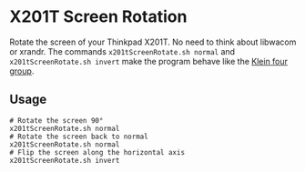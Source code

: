 # X201T Screen Rotation

Rotate the screen of your Thinkpad X201T. No need to think about
libwacom or xrandr. The commands `x201tScreenRotate.sh normal`
and `x201tScreenRotate.sh invert` make the program behave like the
[Klein four group](https://en.wikipedia.org/wiki/Klein_four-group).

## Usage

    # Rotate the screen 90°
    x201tScreenRotate.sh normal
    # Rotate the screen back to normal
    x201tScreenRotate.sh normal
    # Flip the screen along the horizontal axis
    x201tScreenRotate.sh invert
